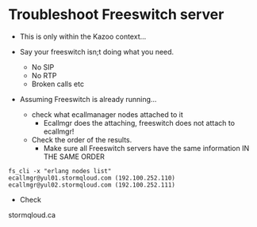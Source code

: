 # Troubleshoot Freeswitch server

* This is only within the Kazoo context...
* Say your freeswitch isn;t doing what you need.
  * No SIP
  * No RTP 
  * Broken calls etc

* Assuming Freeswitch is already running...
  * check what ecallmanager nodes attached to it
    * Ecallmgr does the attaching, freeswitch does not attach to ecallmgr!
  * Check the order of the results.
    * Make sure all Freeswitch servers have the same information IN THE SAME ORDER

```
fs_cli -x "erlang nodes list"
ecallmgr@yul01.stormqloud.com (192.100.252.110)
ecallmgr@yul02.stormqloud.com (192.100.252.111)
```

* Check 


stormqloud.ca

